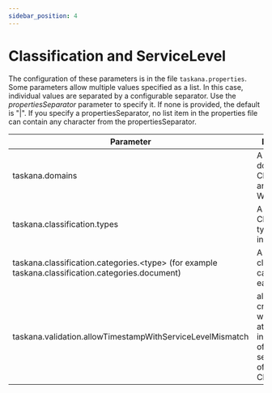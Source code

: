```yaml
---
sidebar_position: 4
---
```


# Classification and ServiceLevel

The configuration of these parameters is in the file ```taskana.properties```. Some parameters allow multiple values specified as a list. In this case, individual values are separated by a configurable separator. Use the *propertiesSeparator* parameter to specify it. If none is provided, the default is "|". If you specify a propertiesSeparator, no list item in the properties file can contain any character from the propertiesSeparator.


| Parameter                                      | Description                                                                                                                                                                                                                                                                                                                                                             | Sample Value                         |
|------------------------------------------------|-------------------------------------------------------------------------------------------------------------------------------------------------------------------------------------------------------------------------------------------------------------------------------------------------------------------------------------------------------------------------|--------------------------------------|
| taskana.domains                                | A list of domains for Classifications and Workbaskets                                                                                                                                                                                                                                                                                                                     | DOMAIN_C \| DOMAIN_TEST                 |
| taskana.classification.types                   | A list of Classification types (case insensitive)                                                                                                                                                                                                                                                                                                                        | TASK \| document                    |
| taskana.classification.categories.<type\> (for example taskana.classification.categories.document)             | A list of classification categories for each type                                                                                                                                                                                                                                                                                                                   | EXTERNAL \| manual \| autoMAtic \| Process |
| taskana.validation.allowTimestampWithServiceLevelMismatch | allows user to create Tasks with date-attributes independant of the serviceLevel of the Classification                                                                                                                                                                                                                                                                     | true